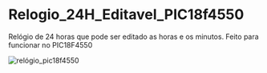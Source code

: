 # Relogio_24H_Editavel_PIC18f4550
 Relógio de 24 horas que pode ser editado as horas e os minutos. Feito para funcionar no PIC18F4550

![relógio_pic18f4550](https://github.com/user-attachments/assets/b35d0649-3a05-43ba-bcc1-1d22b7a48cec)
